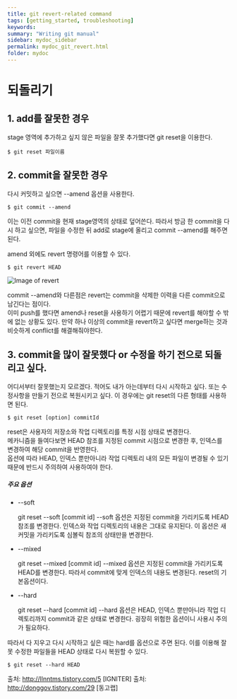```yaml
---
title: git revert-related command
tags: [getting_started, troubleshooting]
keywords:
summary: "Writing git manual"
sidebar: mydoc_sidebar
permalink: mydoc_git_revert.html
folder: mydoc
---
```


# 되돌리기

## 1. add를 잘못한 경우

stage 영역에 추가하고 싶지 않은 파일을 잘못 추가했다면 git reset을 이용한다.
```
$ git reset 파일이름
```

## 2. commit을 잘못한 경우
다시 커밋하고 싶으면 --amend 옵션을 사용한다.

```
$ git commit --amend
```

이는 이전 commit을 현재 stage영역의 상태로 덮어쓴다. 따라서 방금 한 commit을 다시 하고 싶으면, 파일을 수정한 뒤 add로 stage에 올리고 commit --amend를 해주면 된다.

amend 외에도 revert 명령어를 이용할 수 있다.

```
$ git revert HEAD
```

![Image of revert](http://img1.daumcdn.net/thumb/R1920x0/?fname=http%3A%2F%2Fcfile7.uf.tistory.com%2Fimage%2F2416ED455802179106E51A)

commit --amend와 다른점은 revert는 commit을 삭제한 이력을 다른 commit으로 남긴다는 점이다.	
이미 push를 했다면 amend나 reset을 사용하기 어렵기 때문에 revert를 해야할 수 밖에 없는 상황도 있다. 만약 하나 이상의 commit을 revert하고 싶다면 merge하는 것과 비슷하게 conflict를 해결해줘야한다. 

## 3. commit을 많이 잘못했다 or 수정을 하기 전으로 되돌리고 싶다.

어디서부터 잘못했는지 모르겠다. 적어도 내가 아는데부터 다시 시작하고 싶다. 또는 수정사항을 만들기 전으로 복원시키고 싶다.
이 경우에는 git reset의 다른 형태를 사용하면 된다.

```
$ git reset [option] commitId
```

reset은 사용자의 저장소와 작업 디렉토리를 특정 시점 상태로 변경한다.	
메카니즘을 들여다보면 HEAD 참조를 지정된 commit 시점으로 변경한 후, 인덱스를 변경하여 해당 commit을 반영한다.	
옵션에 따라 HEAD, 인덱스 뿐만아니라 작업 디렉토리 내의 모든 파일이 변경될 수 있기때문에 반드시 주의하여 사용하여야 한다.

##### 주요 옵션

 * --soft

	git reset --soft [commit id]
--soft 옵션은 지정된 commit을 가리키도록 HEAD 참조를 변경한다. 인덱스와 작업 디렉토리의 내용은 그대로 유지된다.
이 옵션은 새 커밋을 가리키도록 심볼릭 참조의 상태만을 변경한다.

 * --mixed
 
	git reset --mixed [commit id]
--mixed 옵션은 지정된 commit을 가리키도록 HEAD를 변경한다. 따라서 commit에 맞게 인덱스의 내용도 변경된다.
reset의 기본옵션이다.

 * --hard

	git reset --hard [commit id]
--hard 옵션은 HEAD, 인덱스 뿐만아니라 작업 디렉토리까지 commit과 같은 상태로 변경한다.
굉장히 위험한 옵션이니 사용시 주의가 필요하다.


따라서 다 지우고 다시 시작하고 싶은 때는 hard를 옵션으로 주면 된다. 이를 이용해 잘못 수정한 파일들을 HEAD 상태로 다시 복원할 수 있다.

```
$ git reset --hard HEAD
```

출처: http://llnntms.tistory.com/5 [IGNITER]
출처: http://donggov.tistory.com/29 [동고랩]